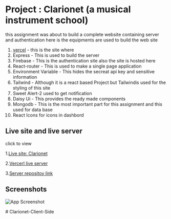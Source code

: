 
# Project : Clarionet (a musical instrument school)

this assignment was about to build a complete website containing server and authentication 
here is the equipments are used to build the web site


1. [vercel](https://vercel.com/) - this is the site where 
2. Express - This is used to build the server 
3. Firebase - This is the authentication site also the site is hosted here
4. React-router - This is used to make a single page application
5. Environment Variable - This hides the secreat api key and sensitive information 
6. Tailwind - Although it is a react based Project but Tailwindis used for the styling of this site 
7.  Sweet Alert-2 used to get notification
8. Daisy Ui - This provides the ready made components
9. Mongodb - This is the most important part for this assignment and this used for data base
10. React Icons for icons in dashbord



## Live site and live server
click to view

1.[Live site: Clarionet](https://clarionet-4b3a6.web.app/)

2.[Vercerl live server](https://assignmetn12-server-lvxy9cs22-joysd1010.vercel.app/)

3.[Server repositoy link](https://github.com/programming-hero-web-course1/b7a12-summer-camp-server_side-Joysd1010.git)
## Screenshots

![App Screenshot](https://ibb.co/F77dPLn)


#   C l a r i o n e t - C l i e n t - S i d e 
 
 
